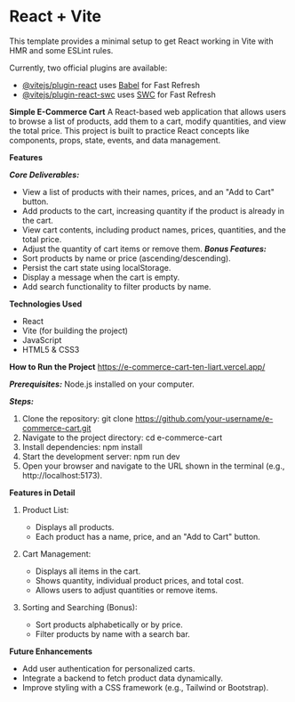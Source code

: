 # React + Vite

This template provides a minimal setup to get React working in Vite with HMR and some ESLint rules.

Currently, two official plugins are available:

- [@vitejs/plugin-react](https://github.com/vitejs/vite-plugin-react/blob/main/packages/plugin-react/README.md) uses [Babel](https://babeljs.io/) for Fast Refresh
- [@vitejs/plugin-react-swc](https://github.com/vitejs/vite-plugin-react-swc) uses [SWC](https://swc.rs/) for Fast Refresh

**Simple E-Commerce Cart**
A React-based web application that allows users to browse a list of products, add them to a cart, modify quantities, and view the total price. This project is built to practice React concepts like components, props, state, events, and data management.

**Features**

***Core Deliverables:***
- View a list of products with their names, prices, and an "Add to Cart" button.
- Add products to the cart, increasing quantity if the product is already in the cart.
- View cart contents, including product names, prices, quantities, and the total price.
- Adjust the quantity of cart items or remove them.
***Bonus Features:***
- Sort products by name or price (ascending/descending).
- Persist the cart state using localStorage.
- Display a message when the cart is empty.
- Add search functionality to filter products by name.

**Technologies Used**
- React
- Vite (for building the project)
- JavaScript
- HTML5 & CSS3

**How to Run the Project**
https://e-commerce-cart-ten-liart.vercel.app/

***Prerequisites:***
Node.js installed on your computer.

***Steps:***
1. Clone the repository:
git clone https://github.com/your-username/e-commerce-cart.git
2. Navigate to the project directory:
cd e-commerce-cart
3. Install dependencies:
npm install
4. Start the development server:
npm run dev
5. Open your browser and navigate to the URL shown in the terminal (e.g., http://localhost:5173).

**Features in Detail**
1. Product List:
    - Displays all products.
    - Each product has a name, price, and an "Add to Cart" button.

2. Cart Management:
    - Displays all items in the cart.
    - Shows quantity, individual product prices, and total cost.
    - Allows users to adjust quantities or remove items.

3. Sorting and Searching (Bonus):
    - Sort products alphabetically or by price.
    - Filter products by name with a search bar.

**Future Enhancements**
- Add user authentication for personalized carts.
- Integrate a backend to fetch product data dynamically.
- Improve styling with a CSS framework (e.g., Tailwind or Bootstrap).
